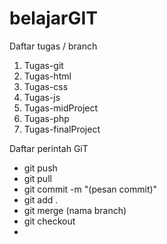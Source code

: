 # belajarGIT
Daftar tugas / branch
1. Tugas-git
2. Tugas-html
3. Tugas-css
4. Tugas-js
5. Tugas-midProject
6. Tugas-php
7. Tugas-finalProject


Daftar perintah GiT

- git push
- git pull
- git commit -m "(pesan commit)"
- git add .
- git merge (nama branch)
- git checkout
- 
